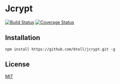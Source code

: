 # Jcrypt

[![Build Status](https://travis-ci.org/btoll/jcrypt.svg?branch=master)](https://travis-ci.org/btoll/jcrypt)
[![Coverage Status](https://coveralls.io/repos/github/btoll/jcrypt/badge.svg?branch=master)](https://coveralls.io/github/btoll/jcrypt?branch=master)

## Installation

`npm install https://github.com/btoll/jcrypt.git -g`

## License

[MIT](LICENSE)

